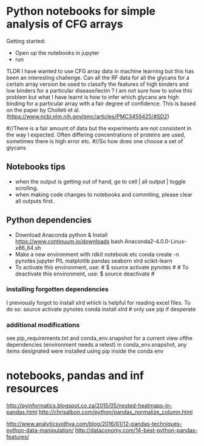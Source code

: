 
# Python notebooks for simple analysis of CFG arrays

Getting started:
- Open up the notebooks in jupyter
- run 


TLDR
I have wanted to use CFG array data in machine learning but this has been an interesting challenge.
Can all the RF data for all the glycans for a certain array version be used to classify the features of high binders and low binders for a particular disease/lectin ?
I am not sure how to solve this problem but what I have learnt is how to infer which glycans are high binding for a particular array with a fair degree of confidence. This is based on the paper by Cholleti et al. (https://www.ncbi.nlm.nih.gov/pmc/articles/PMC3459425/#SD2)

#//There is a fair amount of data but the experiments are not consistent in the way I expected. Often differing concentrations of proteins are used, sometimes there is high error etc. 
#//So how does one choose a set of glycans 

## Notebooks tips
 - when the output is getting out of hand, go to cell | all output | toggle scrolling.
 - when making code changes to notebooks and commiting, please clear all outputs first. 

## Python dependencies
- Download Anaconda python & Install
https://www.continuum.io/downloads
bash Anaconda2-4.0.0-Linux-x86_64.sh
- Make a new environment with rdkit notebook etc
conda create -n pynotes jupyter PIL matplotlib pandas seaborn xlrd scikit-learn
-  To activate this environment, use: # $ source activate pynotes # # To deactivate this environment, use: $ source deactivate #

### installing forgotten dependencies
I previously forgot to install xlrd which is helpful for reading excel files. To do so:
source activate pynotes
conda install xlrd # only use pip if desperate


### additional modifications 
see pip_requirements.txt and conda_env.snapshot for a current view ofthe dependencies (environment needs a retest)
in conda_env.snapshot, any items designated <pip> were installed using pip inside the conda env


# notebooks, pandas and inf resources
http://pyinformatics.blogspot.co.za/2015/05/nested-heatmaps-in-pandas.html
http://chrisalbon.com/python/pandas_normalize_column.html

http://www.analyticsvidhya.com/blog/2016/01/12-pandas-techniques-python-data-manipulation/
http://dataconomy.com/14-best-python-pandas-features/
